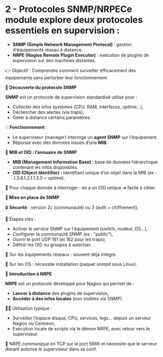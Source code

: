 # 2 - Protocoles SNMP/NRPECe module explore deux protocoles essentiels en supervision :
- **SNMP (Simple Network Management Protocol)** : gestion d'équipements réseau à distance.
- **NRPE (Nagios Remote Plugin Executor)** : exécution de plugins de supervision sur des machines distantes.

👉 Objectif : Comprendre comment surveiller efficacement des équipements sans perturber leur fonctionnement.



**🧠 Découverte du protocole SNMP**

**SNMP** est un protocole de supervision standardisé utilisé pour :

- Collecter des infos systèmes (CPU, RAM, interfaces, uptime...),
- Déclencher des alertes (via traps),
- Gérer à distance certains paramètres.

💡 **Fonctionnement** :

- Le superviseur (manager) interroge un **agent SNMP** sur l'équipement.
- Réponse avec des données issues d’une **MIB**.



**📘 MIB et OID : l’annuaire de SNMP**

- **MIB (Management Information Base)** : base de données hiérarchique contenant les infos disponibles.
- **OID (Object Identifier)** : identifiant unique d’un objet dans la MIB (ex : .1.3.6.1.2.1.1.3.0 = uptime).

🧭 Pour chaque donnée à interroger : on a un OID unique ➜ facile à cibler.



**🔧 Mise en place de SNMP**

🔒 **Sécurité** : version 2c (communauté) ou 3 (auth + chiffrement).

👣 Étapes clés :

- Activer le service SNMP sur l'équipement (switch, routeur, OS…),
- Configurer la communauté SNMP (ex : "public"),
- Ouvrir le port UDP 161 (et 162 pour les traps),
- Définir les OID ou groupes à autoriser.

📍 Sur les équipements réseaux : souvent déjà intégré.

📍 Sur les OS : nécessite installation (paquet snmpd sous Linux).



**🚀 Introduction à NRPE**

**NRPE** est un protocole développé pour Nagios qui permet de :

- **Lancer à distance** des plugins de supervision,
- **Accéder à des infos locales** (non visibles via SNMP).

👨‍💻 Utilisation typique :

- Surveiller l’espace disque, CPU, services, logs... depuis un serveur Nagios ou Centreon,
- Exécution locale de scripts via le démon NRPE, avec retour vers le superviseur.

🔐 NRPE communique en TCP sur le port 5666 et nécessite que le serveur distant autorise le superviseur dans sa conf.
